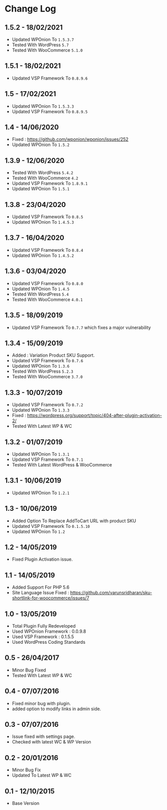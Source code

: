 # Change Log


## 1.5.2 - 18/02/2021
* Updated WPOnion To `1.5.3.7`
* Tested With WordPress `5.7`
* Tested With WooCommerce `5.1.0`

## 1.5.1 - 18/02/2021
* Updated VSP Framework To `0.8.9.6`

## 1.5 - 17/02/2021
* Updated WPOnion To `1.5.3.3`
* Updated VSP Framework To `0.8.9.5`

## 1.4 - 14/06/2020
* Fixed : https://github.com/wponion/wponion/issues/252
* Updated WPOnion To `1.5.2`

## 1.3.9 - 12/06/2020
* Tested With WordPress `5.4.2`
* Tested With WooCommerce `4.2`
* Updated VSP Framework To `1.8.9.1`
* Updated WPOnion To `1.5.1`

## 1.3.8 - 23/04/2020
* Updated VSP Framework To `0.8.5`
* Updated WPOnion To `1.4.5.3`

## 1.3.7 - 16/04/2020
* Updated VSP Framework To `0.8.4`
* Updated WPOnion To `1.4.5.2`

## 1.3.6 - 03/04/2020
* Updated VSP Framework To `0.8.0`
* Updated WPOnion To `1.4.5`
* Tested With WordPress `5.4`
* Tested With WooCommerce `4.0.1`

## 1.3.5 - 18/09/2019
* Updated VSP Framework To `0.7.7` which fixes a major vulnerability

## 1.3.4 - 15/09/2019
* Added : Variation Product SKU Support.
* Updated VSP Framework To `0.7.6`
* Updated WPOnion To `1.3.6`
* Tested With WordPress `5.2.3`
* Tested With WooCommerce `3.7.0`

## 1.3.3 - 10/07/2019
* Updated VSP Framework To `0.7.2`
* Updated WPOnion To `1.3.3`
* Fixed : https://wordpress.org/support/topic/404-after-plugin-activation-2/
* Tested With Latest WP & WC

## 1.3.2 - 01/07/2019
* Updated WPOnion To `1.3.1`
* Updated VSP Framework To `0.7.1`
* Tested With Latest WordPress & WooCommerce

## 1.3.1 - 10/06/2019
* Updated WPOnion To `1.2.1`

## 1.3 - 10/06/2019
* Added Option To Replace AddToCart URL with product SKU
* Updated VSP Framework To `0.1.5.10`
* Updated WPOnion To `1.2`

## 1.2 - 14/05/2019
* Fixed Plugin Activation issue.

## 1.1 - 14/05/2019
* Added Support For PHP 5.6
* Site Language Issue Fixed : https://github.com/varunsridharan/sku-shortlink-for-woocommerce/issues/7

## 1.0 - 13/05/2019
* Total Plugin Fully Redeveloped
* Used WPOnion Framework : 0.0.9.8
* Used VSP Framework : 0.1.5.5
* Used WordPress Coding Standards

## 0.5 - 26/04/2017
* Minor Bug Fixed
* Tested With Latest WP & WC

## 0.4 - 07/07/2016
* Fixed minor bug with plugin.
* added option to modify links in admin side.

## 0.3 - 07/07/2016
* Issue fixed with settings page.
* Checked with latest WC & WP Version 

## 0.2 - 20/01/2016
* Minor Bug Fix
* Updated To Latest WP & WC

## 0.1 - 12/10/2015
* Base Version
